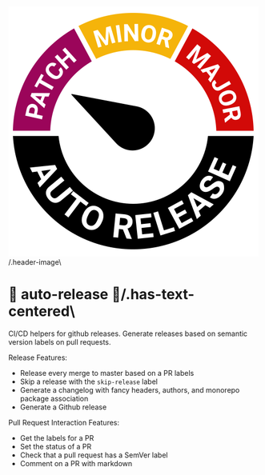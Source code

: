 ![Markdown](../images/auto.gif)/.header-image\

# :rocket: auto-release :rocket:/.has-text-centered\

CI/CD helpers for github releases. Generate releases based on semantic version labels on pull requests.

Release Features:

- Release every merge to master based on a PR labels
- Skip a release with the `skip-release` label
- Generate a changelog with fancy headers, authors, and monorepo package association
- Generate a Github release

Pull Request Interaction Features:

- Get the labels for a PR
- Set the status of a PR
- Check that a pull request has a SemVer label
- Comment on a PR with markdown
